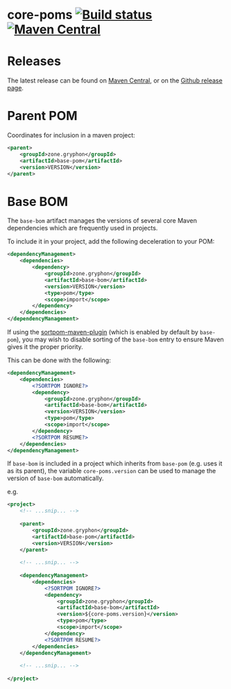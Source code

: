 # core-poms [![Build status][build-icon]][build-link] [![Maven Central][mvn-central-icon]][mvn-central-link]

[build-link]: https://jenkins.gryphon.zone/job/gryphon-zone/job/core-poms/job/master/
[build-icon]: https://jenkins.gryphon.zone/buildStatus/icon?job=gryphon-zone%2Fcore-poms%2Fmaster

[mvn-central-icon]: https://maven-badges.herokuapp.com/maven-central/zone.gryphon/base-pom/badge.png
[mvn-central-link]: https://search.maven.org/artifact/zone.gryphon/base-pom/

[github-releases]: https://github.com/gryphon-zone/core-poms/releases/latest

[sortpom-maven-plugin]: https://github.com/Ekryd/sortpom

# Releases
The latest release can be found on [Maven Central][mvn-central-link], or on the [Github release page][github-releases].

# Parent POM

Coordinates for inclusion in a maven project:

```xml
<parent>
    <groupId>zone.gryphon</groupId>
    <artifactId>base-pom</artifactId>
    <version>VERSION</version>
</parent>
```

# Base BOM
The `base-bom` artifact manages the versions of several core Maven dependencies which are frequently used in projects.

To include it in your project, add the following deceleration to your POM:
```xml
<dependencyManagement>
    <dependencies>
        <dependency>
            <groupId>zone.gryphon</groupId>
            <artifactId>base-bom</artifactId>
            <version>VERSION</version>
            <type>pom</type>
            <scope>import</scope>
        </dependency>
    </dependencies>
</dependencyManagement>
```

If using the [sortpom-maven-plugin][sortpom-maven-plugin] (which is enabled by default by `base-pom`),
you may wish to disable sorting of the `base-bom` entry to ensure Maven gives it the proper priority.
  
This can be done with the following:
```xml
<dependencyManagement>
    <dependencies>
        <?SORTPOM IGNORE?>
        <dependency>
            <groupId>zone.gryphon</groupId>
            <artifactId>base-bom</artifactId>
            <version>VERSION</version>
            <type>pom</type>
            <scope>import</scope>
        </dependency>
        <?SORTPOM RESUME?>
    </dependencies>
</dependencyManagement>
```

If `base-bom` is included in a project which inherits from `base-pom` (e.g. uses it as its parent),
the variable `core-poms.version` can be used to manage the version of `base-bom` automatically.

e.g.
```xml
<project>
    <!-- ...snip... -->
    
    <parent>
        <groupId>zone.gryphon</groupId>
        <artifactId>base-pom</artifactId>
        <version>VERSION</version>
    </parent>
    
    <!-- ...snip... -->
    
    <dependencyManagement>
        <dependencies>
            <?SORTPOM IGNORE?>
            <dependency>
                <groupId>zone.gryphon</groupId>
                <artifactId>base-bom</artifactId>
                <version>${core-poms.version}</version>
                <type>pom</type>
                <scope>import</scope>
            </dependency>
            <?SORTPOM RESUME?>
        </dependencies>
    </dependencyManagement>
    
    <!-- ...snip... -->
    
</project>
```
